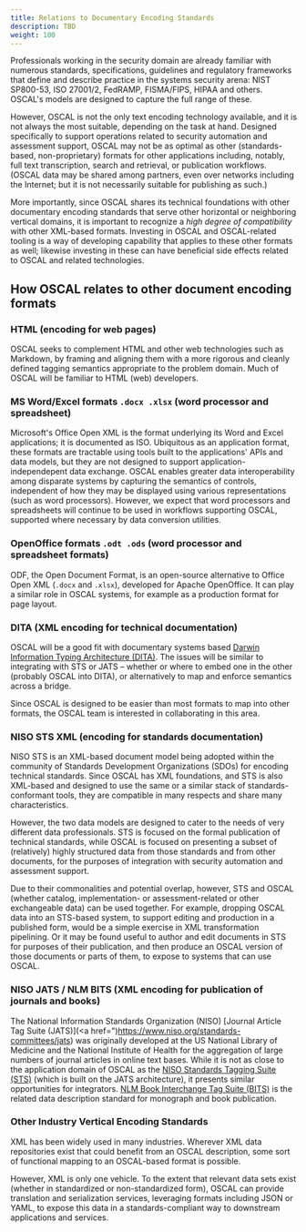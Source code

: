 ```yaml
---
title: Relations to Documentary Encoding Standards
description: TBD
weight: 100
---
```


Professionals working in the security domain are already familiar with numerous standards, specifications, guidelines and regulatory frameworks that define and describe practice in the systems security arena: NIST SP800-53, ISO 27001/2, FedRAMP, FISMA/FIPS, HIPAA and others. OSCAL's models are designed to capture the full range of these.

However, OSCAL is not the only text encoding technology available, and it is not always the most suitable, depending on the task at hand. Designed specifically to support operations related to security automation and assessment support, OSCAL may not be as optimal as other (standards-based, non-proprietary) formats for other applications including, notably, full text transcription, search and retrieval, or publication workflows. (OSCAL data may be shared among partners, even over networks including the Internet; but it is not necessarily suitable for publishing as such.)

More importantly, since OSCAL shares its technical foundations with other documentary encoding standards that serve other horizontal or neighboring vertical domains, it is important to recognize a *high degree of compatibility* with other XML-based formats. Investing in OSCAL and OSCAL-related tooling is a way of developing capability that applies to these other formats as well; likewise investing in these can have beneficial side effects related to OSCAL and related technologies.

## How OSCAL relates to other document encoding formats

### HTML (encoding for web pages)

OSCAL seeks to complement HTML and other web technologies such as Markdown, by framing and aligning them with a more rigorous and cleanly defined tagging semantics appropriate to the problem domain. Much of OSCAL will be familiar to HTML (web) developers.

### MS Word/Excel formats <code>.docx .xlsx</code> (word processor and spreadsheet)

Microsoft's Office Open XML is the format underlying its Word and Excel applications; it is documented as ISO. Ubiquitous as an application format, these formats are tractable using tools built to the applications' APIs and data models, but they are not designed to support application-independepent data exchange. OSCAL enables greater data interoperability among disparate systems by capturing the semantics of controls, independent of how they may be displayed using various representations (such as word processors). However, we expect that word processors and spreadsheets will continue to be used in workflows supporting OSCAL, supported where necessary by data conversion utilities.

### OpenOffice formats <code>.odt .ods</code> (word processor and spreadsheet formats)

ODF, the Open Document Format, is an open-source alternative to Office Open XML (<code>.docx</code> and <code>.xlsx</code>), developed for Apache OpenOffice. It can play a similar role in OSCAL systems, for example as a production format for page layout.

### DITA (XML encoding for technical documentation)

OSCAL will be a good fit with documentary systems based [Darwin Information Typing Architecture (DITA)](https://en.wikipedia.org/wiki/Darwin_Information_Typing_Architecture). The issues will be similar to integrating with STS or JATS – whether or where to embed one in the other (probably OSCAL into DITA), or alternatively to map and enforce semantics across a bridge.

Since OSCAL is designed to be easier than most formats to map into other formats, the OSCAL team is interested in collaborating in this area.

### NISO STS XML (encoding for standards documentation)

NISO STS is an XML-based document model being adopted within the community of Standards Development Organizations (SDOs) for encoding technical standards. Since OSCAL has XML foundations, and STS is also XML-based and designed to use the same or a similar stack of standards-conformant tools, they are compatible in many respects and share many characteristics.

However, the two data models are designed to cater to the needs of very different data professionals. STS is focused on the formal publication of technical standards, while OSCAL is focused on presenting a subset of (relatively) highly structured data from those standards and from other documents, for the purposes of integration with security automation and assessment support.

Due to their commonalities and potential overlap, however, STS and OSCAL (whether catalog, implementation- or assessment-related or other exchangeable data) can be used together. For example, dropping OSCAL data into an STS-based system, to support editing and production in a published form, would be a simple exercise in XML transformation pipelining. Or it may be found useful to author and edit documents in STS for purposes of their publication, and then produce an OSCAL version of those documents or parts of them, to expose to systems that can use OSCAL.

### NISO JATS / NLM BITS (XML encoding for publication of journals and books)

The National Information Standards Organization (NISO) [Journal Article Tag Suite (JATS)](<a href=")https://www.niso.org/standards-committees/jats) was originally developed at the US National Library of Medicine and the National Institute of Health for the aggregation of large numbers of journal articles in online text bases. While it is not as close to the application domain of OSCAL as the [NISO Standards Tagging Suite (STS)](https://www.niso.org/standards-committees/sts) (which is built on the JATS architecture), it presents similar opportunities for integrators. [NLM Book Interchange Tag Suite (BITS)](https://jats.nlm.nih.gov/extensions/bits/) is the related data description standard for monograph and book publication.

### Other Industry Vertical Encoding Standards

XML has been widely used in many industries. Wherever XML data repositories exist that could benefit from an OSCAL description, some sort of functional mapping to an OSCAL-based format is possible.

However, XML is only one vehicle. To the extent that relevant data sets exist (whether in standardized or non-standardized form), OSCAL can provide translation and serialization services, leveraging formats including JSON or YAML, to expose this data in a standards-compliant way to downstream applications and services.
